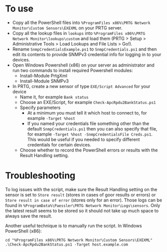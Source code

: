 # To use

* Copy all the PowerShell files into `%ProgramFiles x86%\PRTG Network Monitor\Custom Sensors\EXEXML` on your PRTG server.
* Copy all the lookup files in `lookups` into `%ProgramFiles x86%\PRTG Network Monitor\lookups\custom` and load them (PRTG > Setup > Administrative Tools > Load Lookups and File Lists > Go!).
* Rename `SnmpCredentialsExample.ps1` to `SnmpCredentials.ps1` and then edit its contents to provide SNMPv3 credential info for logging in to your devices.
* Open Windows Powershell (x86) on your server as administrator and run two commands to install required Powershell modules:
    * Install-Module PrtgXml
    * Install-Module SNMPv3
* In PRTG, create a new sensor of type `EXE/Script Advanced` for your device
    * Name it, for example `Bank status`
    * Choose an EXE/Script, for example `Check-ApcRpdu2BankStatus.ps1`
    * Specify parameters
        * At a minimum you must tell it which host to connect to, for example `-Target %host`
        * If you named your credentials file something other than the default `SnmpCredentials.ps1` then you can also specify that file, for example `-Target %host -SnmpCredentialsFile Creds.ps1`.  This would be useful if you needed to specify different credentials for certain devices.
    * Choose whether to record the PowerShell errors or results with the Result Handling setting.

# Troubleshooting

To log issues with the script, make sure the Result Handling setting on the sensor is set to `Store result` (stores in cases of goor results or errors) or `Store result in case of error` (stores only for an error).  Those logs can be found in `%ProgramData%\Paessler\PRTG Network Monitor\Logs\sensors`.  Only the latest result seems to be stored so it should not take up much space to always save the result.

Another useful technique is to manually run the script.  In Windows PowerShell (x86):
````
cd "%ProgramFiles x86%\PRTG Network Monitor\Custom Sensors\EXEXML"
.\Check-ApcRpdu2BankStatus.ps1 -Target host.example.com
````